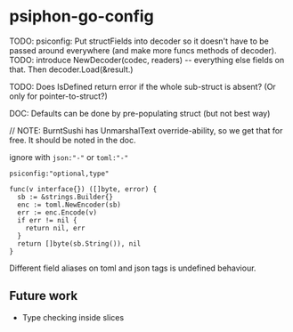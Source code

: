 # psiphon-go-config

TODO: psiconfig: Put structFields into decoder so it doesn't have to be passed around everywhere (and make more funcs methods of decoder).
TODO: introduce NewDecoder(codec, readers) -- everything else fields on that. Then decoder.Load(&result.)

TODO: Does IsDefined return error if the whole sub-struct is absent? (Or only for pointer-to-struct?)

DOC: Defaults can be done by pre-populating struct (but not best way)

// NOTE: BurntSushi has UnmarshalText override-ability, so we get that for free. It should be noted in the doc.

ignore with `json:"-"` or `toml:"-"`

`psiconfig:"optional,type"`

```
func(v interface{}) ([]byte, error) {
  sb := &strings.Builder{}
  enc := toml.NewEncoder(sb)
  err := enc.Encode(v)
  if err != nil {
    return nil, err
  }
  return []byte(sb.String()), nil
}
```

Different field aliases on toml and json tags is undefined behaviour.

## Future work

* Type checking inside slices
